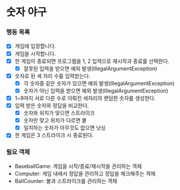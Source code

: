 # 숫자 야구

### 행동 목록

- [x] 게임에 입장합니다.
- [x] 게임을 시작합니다.
- [x] 한 게임이 종료되면 프로그램을 1, 2 입력으로 재시작과 종료를 선택한다.
    - [x] 잘못된 입력을 받으면 예외 발생(IllegalArgumentException)
- [x] 숫자로 된 세 자리 수를 입력받는다.
    - [x] 각 숫자중 같은 숫자가 있으면 예외 발생(IllegalArgumentException)
    - [x] 숫자가 아닌 입력을 받으면 예외 발생(IllegalArgumentException)
- [x] 1~9까지 서로 다른 수로 이뤄진 세자리의 랜덤한 숫자를 생성한다.
- [x] 입력 받은 숫자와 정답을 비교한다.
    - [x] 숫자와 위치가 맞으면 스트라이크
    - [x] 숫자만 맞고 위치가 다르면 볼
    - [x] 일치하는 숫자가 아무것도 없으면 낫싱
- [x] 한 게임은 3 스트라이크 시 종료된다.

### 필요 객체

- BaseballGame: 게임을 시작/종료/재시작을 관리하는 객체
- Computer: 게임 내에서 정답을 관리하고 정답을 체크해주는 객체
- BallCounter: 볼과 스트라이크를 관리하는 객체
